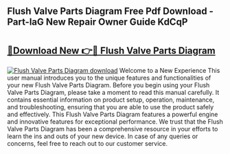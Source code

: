## Flush Valve Parts Diagram Free Pdf Download - Part-laG New Repair Owner Guide KdCqP

# <h2><a href="http://dfsol71.blite.top/?on=Flush+Valve+Parts+Diagram">🔗Download New 👉🔴 Flush Valve Parts Diagram</a></h2>

[![Flush Valve Parts Diagram download](https://i.imgur.com/lujVjoI.png)](http://dfsol71.blite.top/?on=Flush+Valve+Parts+Diagram)
Welcome to a New Experience This user manual introduces you to the unique features and functionalities of your new Flush Valve Parts Diagram. Before you begin using your Flush Valve Parts Diagram, please take a moment to read this manual carefully. It contains essential information on product setup, operation, maintenance, and troubleshooting, ensuring that you are able to use the product safely and effectively. This Flush Valve Parts Diagram features a powerful engine and innovative features for exceptional performance. We trust that the Flush Valve Parts Diagram has been a comprehensive resource in your efforts to learn the ins and outs of your new device. In case of any queries or concerns, feel free to reach out to our customer service.
